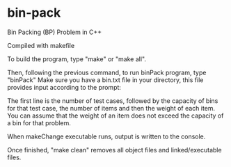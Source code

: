 # bin-pack

Bin Packing (BP) Problem in C++

Compiled with makefile

To build the program, type "make" or "make all".

Then, following the previous command, to run binPack program, type "binPack" Make sure you have a bin.txt file in your directory, this file provides input according to the prompt:

  The first line is the number of test cases, followed by the capacity of bins for that
  test case, the number of items and then the weight of each item. You can assume that the weight of
  an item does not exceed the capacity of a bin for that problem. 

When makeChange executable runs, output is written to the console.

Once finished, "make clean" removes all object files and linked/executable files.

